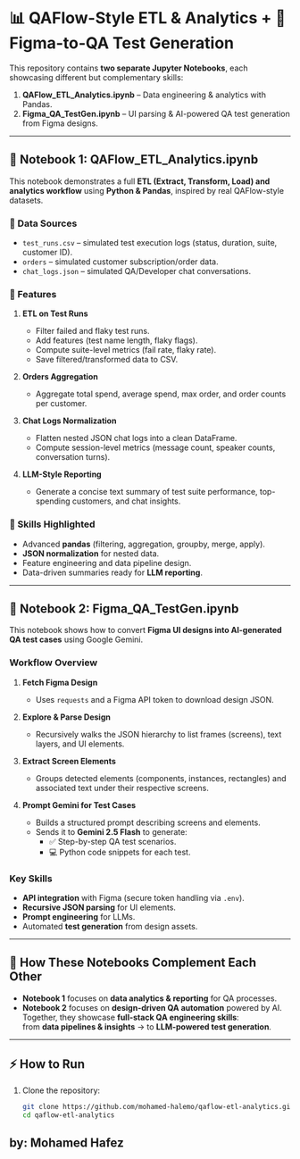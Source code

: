 # 📊 QAFlow-Style ETL & Analytics + 🤖 Figma-to-QA Test Generation

This repository contains **two separate Jupyter Notebooks**, each showcasing different but complementary skills:
1. **QAFlow_ETL_Analytics.ipynb** – Data engineering & analytics with Pandas.  
2. **Figma_QA_TestGen.ipynb** – UI parsing & AI-powered QA test generation from Figma designs.

---

## 🧮 Notebook 1: QAFlow_ETL_Analytics.ipynb

This notebook demonstrates a full **ETL (Extract, Transform, Load) and analytics workflow** using **Python & Pandas**, inspired by real QAFlow-style datasets.

### 📂 Data Sources
- `test_runs.csv` – simulated test execution logs (status, duration, suite, customer ID).  
- `orders` – simulated customer subscription/order data.  
- `chat_logs.json` – simulated QA/Developer chat conversations.

### 🚀 Features
1. **ETL on Test Runs**  
   - Filter failed and flaky test runs.  
   - Add features (test name length, flaky flags).  
   - Compute suite-level metrics (fail rate, flaky rate).  
   - Save filtered/transformed data to CSV.

2. **Orders Aggregation**  
   - Aggregate total spend, average spend, max order, and order counts per customer.

3. **Chat Logs Normalization**  
   - Flatten nested JSON chat logs into a clean DataFrame.  
   - Compute session-level metrics (message count, speaker counts, conversation turns).

4. **LLM-Style Reporting**  
   - Generate a concise text summary of test suite performance, top-spending customers, and chat insights.

### 🧠 Skills Highlighted
- Advanced **pandas** (filtering, aggregation, groupby, merge, apply).  
- **JSON normalization** for nested data.  
- Feature engineering and data pipeline design.  
- Data-driven summaries ready for **LLM reporting**.

---

## 🎨 Notebook 2: Figma_QA_TestGen.ipynb

This notebook shows how to convert **Figma UI designs into AI-generated QA test cases** using Google Gemini.

### Workflow Overview
1. **Fetch Figma Design**  
   - Uses `requests` and a Figma API token to download design JSON.

2. **Explore & Parse Design**
   - Recursively walks the JSON hierarchy to list frames (screens), text layers, and UI elements.

3. **Extract Screen Elements**
   - Groups detected elements (components, instances, rectangles) and associated text under their respective screens.

4. **Prompt Gemini for Test Cases**
   - Builds a structured prompt describing screens and elements.
   - Sends it to **Gemini 2.5 Flash** to generate:
     - ✅ Step-by-step QA test scenarios.
     - 💻 Python code snippets for each test.

### Key Skills
- **API integration** with Figma (secure token handling via `.env`).  
- **Recursive JSON parsing** for UI elements.  
- **Prompt engineering** for LLMs.  
- Automated **test generation** from design assets.

---

## 🧩 How These Notebooks Complement Each Other
- **Notebook 1** focuses on **data analytics & reporting** for QA processes.  
- **Notebook 2** focuses on **design-driven QA automation** powered by AI.  
Together, they showcase **full-stack QA engineering skills**:  
from **data pipelines & insights** → to **LLM-powered test generation**.

---

## ⚡️ How to Run
1. Clone the repository:
   ```bash
   git clone https://github.com/mohamed-halemo/qaflow-etl-analytics.git
   cd qaflow-etl-analytics

## by: Mohamed Hafez